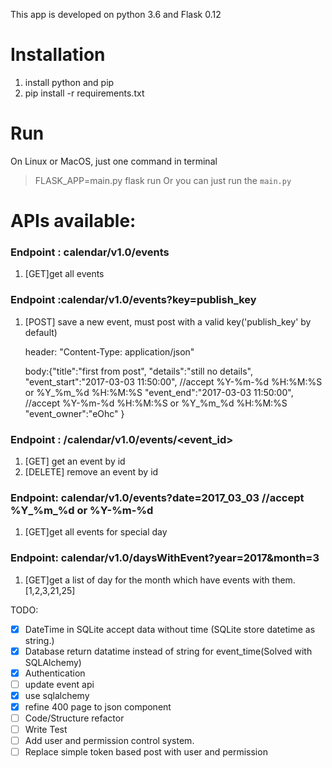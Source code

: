 This app is developed on python 3.6 and Flask 0.12

Installation
============
1. install python and pip 
2. pip install -r requirements.txt

Run
=========
On Linux or MacOS, just one command in terminal
>FLASK_APP=main.py flask run
Or you can just run the `main.py` 

APIs available:
=======
### Endpoint : calendar/v1.0/events 
 1. [GET]get all events
 
### Endpoint :calendar/v1.0/events?key=publish_key 
 1. [POST] save a new event, must post with a valid key('publish_key' by default)
            
    
    header: "Content-Type: application/json"
    
    body:{"title":"first from post",
            "details":"still no details",
            "event_start":"2017-03-03 11:50:00", //accept %Y-%m-%d %H:%M:%S  or %Y_%m_%d %H:%M:%S
            "event_end":"2017-03-03 11:50:00", //accept %Y-%m-%d %H:%M:%S  or %Y_%m_%d %H:%M:%S
            "event_owner":"eOhc"
        }
    

### Endpoint : /calendar/v1.0/events/<event_id>
 1. [GET] get an event by id
 2. [DELETE] remove an event by id


### Endpoint: calendar/v1.0/events?date=2017_03_03    //accept %Y_%m_%d or %Y-%m-%d
 1. [GET]get all events for special day
 
 ### Endpoint: calendar/v1.0/daysWithEvent?year=2017&month=3
 1. [GET]get a list of day for the month which have events with them. [1,2,3,21,25]


TODO:
- [x] DateTime in SQLite accept data without time (SQLite store datetime as string.)
- [x] Database return datatime instead of string for event_time(Solved with SQLAlchemy) 
- [x] Authentication 
- [ ] update event api
- [x] use sqlalchemy 
- [x] refine 400 page to json component
- [ ] Code/Structure refactor
- [ ] Write Test
- [ ] Add user and permission control system.
- [ ] Replace simple token based post with user and permission
